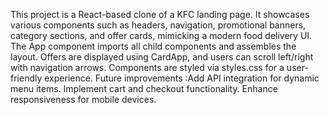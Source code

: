 This project is a React-based clone of a KFC landing page. 
It showcases various components such as headers, navigation, promotional banners, category sections, and offer cards, mimicking a modern food delivery UI.
The App component imports all child components and assembles the layout.
Offers are displayed using CardApp, and users can scroll left/right with navigation arrows.
Components are styled via styles.css for a user-friendly experience.
Future improvements :Add API integration for dynamic menu items.
Implement cart and checkout functionality.
Enhance responsiveness for mobile devices.
